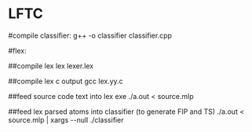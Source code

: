 # LFTC

#compile classifier:
g++ -o classifier classifier.cpp

#flex:

##compile lex
lex lexer.lex

##compile lex c output
gcc lex.yy.c

##feed source code text into lex exe
./a.out < source.mlp

##feed lex parsed atoms into classifier (to generate FIP and TS)
./a.out < source.mlp | xargs --null ./classifier

